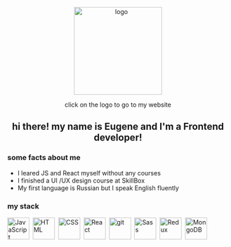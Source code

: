 <p align="center">
  <a href="https://eugeneqg.github.io/eugene_qg/"><img src="https://i.ibb.co/fQvjjs1/logo.png" alt="logo" width="200" align="center"></img></a>
</p>
<p align="center">click on the logo to go to my website</p>

<h2 align="center">hi there! my name is Eugene and I'm a Frontend developer!</h2>

<h3>some facts about me</h3>
<ul>
  <li>I leared JS and React myself without any courses</li>
  <li>I finished a UI /UX design course at SkillBox</li>
  <li>My first language is Russian but I speak English fluently</li>
</ul>

<h3>my stack</h3>
<div>
    <img width="50" src="https://cdn-icons-png.flaticon.com/512/136/136530.png?w=1380&t=st=1691053501~exp=1691054101~hmac=67e0f4443a7b4bf1e2d5d1c3dd608d373bba869689e8d5a852178040dbfe4a83" alt="JavaScript"></img>&nbsp;
    <img width="50" src="https://cdn-icons-png.flaticon.com/512/29/29515.png?w=1380&t=st=1691053633~exp=1691054233~hmac=25280d43faaa1ac978357479876bc2d2cd555c23451c8670c0e47aee3713d83f" alt="HTML"></img>&nbsp;
    <img width="50" src="https://cdn-icons-png.flaticon.com/512/1126/1126904.png?w=1380&t=st=1691053556~exp=1691054156~hmac=6c562a849b16f43eff1ede06b27b0bed91703ea81022c08341486039387da8c1" alt="CSS"></img>&nbsp;
    <img width="50" src="https://cdn-icons-png.flaticon.com/512/1250/1250684.png?w=1380&t=st=1691053698~exp=1691054298~hmac=e458fd95aee1799085fc6e557a491f8e7c248a67b41e172511a64227625258a1" alt="React"></img>&nbsp;
    <img width="50" src="https://cdn-icons-png.flaticon.com/512/617/617509.png?w=1380&t=st=1691053733~exp=1691054333~hmac=d47032fc55615563217d83d330cf7a3cf7f44c12d07d992bf1151c4c516f293d" alt="git"></img>&nbsp;
    <img width="50" src="https://upload.wikimedia.org/wikipedia/commons/thumb/9/96/Sass_Logo_Color.svg/2560px-Sass_Logo_Color.svg.png" alt="Sass"></img>&nbsp;
    <img width="50" src="https://cdn.worldvectorlogo.com/logos/redux.svg" alt="Redux"></img>&nbsp;
    <img width="50" src="https://cdn.icon-icons.com/icons2/2415/PNG/512/mongodb_original_logo_icon_146424.png" alt="MongoDB"></img>
</div>

